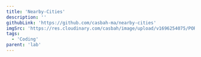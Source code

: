```yaml
---
title: 'Nearby-Cities'
description: ''
githubLink: 'https://github.com/casbah-ma/nearby-cities'
imgSrc: 'https://res.cloudinary.com/casbah/image/upload/v1696254075/PORTFOLIO/WhatsApp_Image_2023-10-02_at_15.40.19_hw7kmg.jpg'
tags:
  - 'Coding'
parent: 'lab'
---
```

